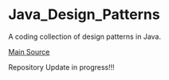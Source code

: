 # Java_Design_Patterns
A coding collection of design patterns in Java.

[Main Source](https://www.javatpoint.com/design-patterns-in-java)

Repository Update in progress!!!
